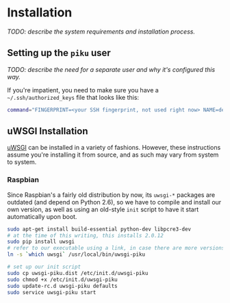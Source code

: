# Installation

_TODO: describe the system requirements and installation process._

## Setting up the `piku` user

_TODO: describe the need for a separate user and why it's configured this way._

If you're impatient, you need to make sure you have a `~/.ssh/authorized_keys` file that looks like this:

```bash
command="FINGERPRINT=<your SSH fingerprint, not used right now> NAME=default /home/piku/piku.py $SSH_ORIGINAL_COMMAND",no-agent-forwarding,no-user-rc,no-X11-forwarding,no-port-forwarding <your ssh key>
```

## uWSGI Installation 

[uWSGI][uwsgi] can be installed in a variety of fashions. However, these instructions assume you're installing it from source, and as such may vary from system to system.

### Raspbian

Since Raspbian's a fairly old distribution by now, its `uwsgi-*` packages are outdated (and depend on Python 2.6), so we have to compile and install our own version, as well as using an old-style `init` script to have it start automatically upon boot.

```bash
sudo apt-get install build-essential python-dev libpcre3-dev
# at the time of this writing, this installs 2.0.12
sudo pip install uwsgi
# refer to our executable using a link, in case there are more versions installed
ln -s `which uwsgi` /usr/local/bin/uwsgi-piku

# set up our init script
sudo cp uwsgi-piku.dist /etc/init.d/uwsgi-piku
sudo chmod +x /etc/init.d/uwsgi-piku
sudo update-rc.d uwsgi-piku defaults
sudo service uwsgi-piku start
```

[uwsgi]: https://github.com/unbit/uwsgi
